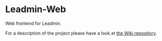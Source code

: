# Leadmin-Web
Web frontend for Leadmin.

For a description of the project please have a look at [the Wiki repository](https://github.com/CyCodeDE/Leadmin-Wiki).
